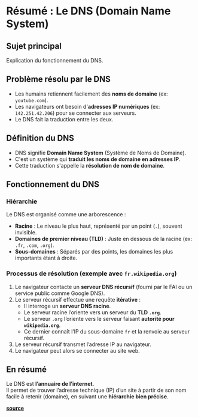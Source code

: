 # Résumé : Le DNS (Domain Name System)

## Sujet principal
Explication du fonctionnement du DNS.

## Problème résolu par le DNS
- Les humains retiennent facilement des **noms de domaine** (ex: `youtube.com`).
- Les navigateurs ont besoin d'**adresses IP numériques** (ex: `142.251.42.206`) pour se connecter aux serveurs.
- Le DNS fait la traduction entre les deux.

## Définition du DNS
- DNS signifie **Domain Name System** (Système de Noms de Domaine).
- C'est un système qui **traduit les noms de domaine en adresses IP**.
- Cette traduction s'appelle la **résolution de nom de domaine**.

## Fonctionnement du DNS

### Hiérarchie
Le DNS est organisé comme une arborescence :
- **Racine** : Le niveau le plus haut, représenté par un point (`.`), souvent invisible.
- **Domaines de premier niveau (TLD)** : Juste en dessous de la racine (ex: `.fr`, `.com`, `.org`).
- **Sous-domaines** : Séparés par des points, les domaines les plus importants étant à droite.

### Processus de résolution (exemple avec `fr.wikipedia.org`)
1. Le navigateur contacte un **serveur DNS récursif** (fourni par le FAI ou un service public comme Google DNS).
2. Le serveur récursif effectue une requête **itérative** :
   - Il interroge un **serveur DNS racine**.
   - Le serveur racine l’oriente vers un serveur du **TLD `.org`**.
   - Le serveur `.org` l’oriente vers le serveur faisant **autorité pour `wikipedia.org`**.
   - Ce dernier connaît l’IP du sous-domaine `fr` et la renvoie au serveur récursif.
3. Le serveur récursif transmet l’adresse IP au navigateur.
4. Le navigateur peut alors se connecter au site web.

## En résumé
Le DNS est **l’annuaire de l’internet**.  
Il permet de trouver l’adresse technique (IP) d’un site à partir de son nom facile à retenir (domaine), en suivant une **hiérarchie bien précise**.

[<u>**source**</u>](https://www.youtube.com/watch?v=qzWdzAvfBoo)
